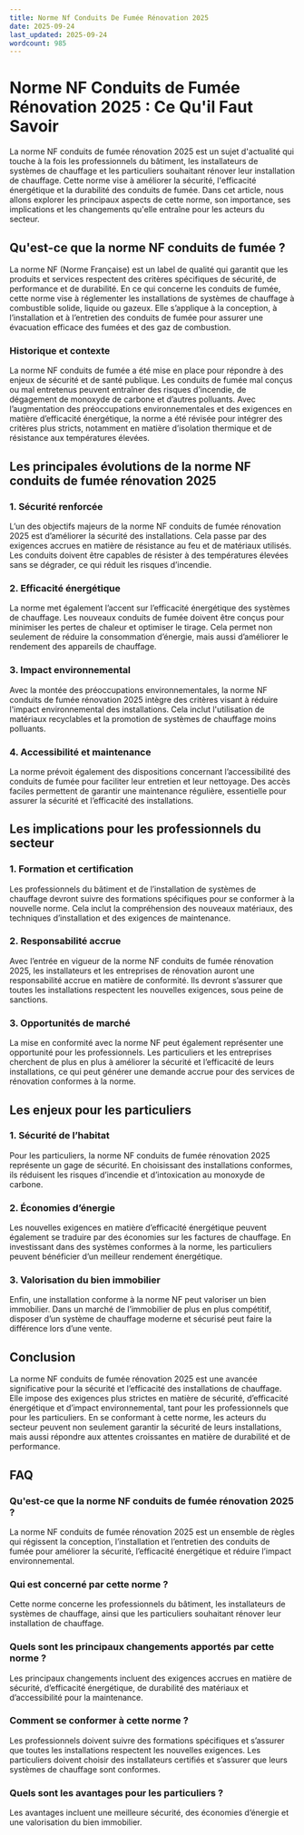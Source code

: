 ```yaml
---
title: Norme Nf Conduits De Fumée Rénovation 2025
date: 2025-09-24
last_updated: 2025-09-24
wordcount: 985
---
```


# Norme NF Conduits de Fumée Rénovation 2025 : Ce Qu'il Faut Savoir

La norme NF conduits de fumée rénovation 2025 est un sujet d'actualité qui touche à la fois les professionnels du bâtiment, les installateurs de systèmes de chauffage et les particuliers souhaitant rénover leur installation de chauffage. Cette norme vise à améliorer la sécurité, l'efficacité énergétique et la durabilité des conduits de fumée. Dans cet article, nous allons explorer les principaux aspects de cette norme, son importance, ses implications et les changements qu'elle entraîne pour les acteurs du secteur.

## Qu'est-ce que la norme NF conduits de fumée ?

La norme NF (Norme Française) est un label de qualité qui garantit que les produits et services respectent des critères spécifiques de sécurité, de performance et de durabilité. En ce qui concerne les conduits de fumée, cette norme vise à réglementer les installations de systèmes de chauffage à combustible solide, liquide ou gazeux. Elle s’applique à la conception, à l’installation et à l’entretien des conduits de fumée pour assurer une évacuation efficace des fumées et des gaz de combustion.

### Historique et contexte

La norme NF conduits de fumée a été mise en place pour répondre à des enjeux de sécurité et de santé publique. Les conduits de fumée mal conçus ou mal entretenus peuvent entraîner des risques d’incendie, de dégagement de monoxyde de carbone et d’autres polluants. Avec l’augmentation des préoccupations environnementales et des exigences en matière d’efficacité énergétique, la norme a été révisée pour intégrer des critères plus stricts, notamment en matière d’isolation thermique et de résistance aux températures élevées.

## Les principales évolutions de la norme NF conduits de fumée rénovation 2025

### 1. Sécurité renforcée

L’un des objectifs majeurs de la norme NF conduits de fumée rénovation 2025 est d’améliorer la sécurité des installations. Cela passe par des exigences accrues en matière de résistance au feu et de matériaux utilisés. Les conduits doivent être capables de résister à des températures élevées sans se dégrader, ce qui réduit les risques d’incendie.

### 2. Efficacité énergétique

La norme met également l’accent sur l’efficacité énergétique des systèmes de chauffage. Les nouveaux conduits de fumée doivent être conçus pour minimiser les pertes de chaleur et optimiser le tirage. Cela permet non seulement de réduire la consommation d’énergie, mais aussi d’améliorer le rendement des appareils de chauffage.

### 3. Impact environnemental

Avec la montée des préoccupations environnementales, la norme NF conduits de fumée rénovation 2025 intègre des critères visant à réduire l'impact environnemental des installations. Cela inclut l'utilisation de matériaux recyclables et la promotion de systèmes de chauffage moins polluants.

### 4. Accessibilité et maintenance

La norme prévoit également des dispositions concernant l’accessibilité des conduits de fumée pour faciliter leur entretien et leur nettoyage. Des accès faciles permettent de garantir une maintenance régulière, essentielle pour assurer la sécurité et l’efficacité des installations.

## Les implications pour les professionnels du secteur

### 1. Formation et certification

Les professionnels du bâtiment et de l’installation de systèmes de chauffage devront suivre des formations spécifiques pour se conformer à la nouvelle norme. Cela inclut la compréhension des nouveaux matériaux, des techniques d’installation et des exigences de maintenance.

### 2. Responsabilité accrue

Avec l’entrée en vigueur de la norme NF conduits de fumée rénovation 2025, les installateurs et les entreprises de rénovation auront une responsabilité accrue en matière de conformité. Ils devront s’assurer que toutes les installations respectent les nouvelles exigences, sous peine de sanctions.

### 3. Opportunités de marché

La mise en conformité avec la norme NF peut également représenter une opportunité pour les professionnels. Les particuliers et les entreprises cherchent de plus en plus à améliorer la sécurité et l’efficacité de leurs installations, ce qui peut générer une demande accrue pour des services de rénovation conformes à la norme.

## Les enjeux pour les particuliers

### 1. Sécurité de l’habitat

Pour les particuliers, la norme NF conduits de fumée rénovation 2025 représente un gage de sécurité. En choisissant des installations conformes, ils réduisent les risques d’incendie et d’intoxication au monoxyde de carbone.

### 2. Économies d’énergie

Les nouvelles exigences en matière d’efficacité énergétique peuvent également se traduire par des économies sur les factures de chauffage. En investissant dans des systèmes conformes à la norme, les particuliers peuvent bénéficier d’un meilleur rendement énergétique.

### 3. Valorisation du bien immobilier

Enfin, une installation conforme à la norme NF peut valoriser un bien immobilier. Dans un marché de l’immobilier de plus en plus compétitif, disposer d’un système de chauffage moderne et sécurisé peut faire la différence lors d’une vente.

## Conclusion

La norme NF conduits de fumée rénovation 2025 est une avancée significative pour la sécurité et l’efficacité des installations de chauffage. Elle impose des exigences plus strictes en matière de sécurité, d’efficacité énergétique et d’impact environnemental, tant pour les professionnels que pour les particuliers. En se conformant à cette norme, les acteurs du secteur peuvent non seulement garantir la sécurité de leurs installations, mais aussi répondre aux attentes croissantes en matière de durabilité et de performance.

## FAQ

### Qu'est-ce que la norme NF conduits de fumée rénovation 2025 ?

La norme NF conduits de fumée rénovation 2025 est un ensemble de règles qui régissent la conception, l’installation et l’entretien des conduits de fumée pour améliorer la sécurité, l’efficacité énergétique et réduire l’impact environnemental.

### Qui est concerné par cette norme ?

Cette norme concerne les professionnels du bâtiment, les installateurs de systèmes de chauffage, ainsi que les particuliers souhaitant rénover leur installation de chauffage.

### Quels sont les principaux changements apportés par cette norme ?

Les principaux changements incluent des exigences accrues en matière de sécurité, d’efficacité énergétique, de durabilité des matériaux et d’accessibilité pour la maintenance.

### Comment se conformer à cette norme ?

Les professionnels doivent suivre des formations spécifiques et s’assurer que toutes les installations respectent les nouvelles exigences. Les particuliers doivent choisir des installateurs certifiés et s’assurer que leurs systèmes de chauffage sont conformes.

### Quels sont les avantages pour les particuliers ?

Les avantages incluent une meilleure sécurité, des économies d’énergie et une valorisation du bien immobilier.